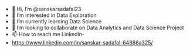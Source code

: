 - 👋 Hi, I’m @sanskarsadafal23
- 👀 I’m interested in Data Exploration  
- 🌱 I’m currently learning Data Science
- 💞️ I’m looking to collaborate on Data Analytics and Data Science Project
- 📫 How to reach me Linkedin-
- https://www.linkedin.com/in/sanskar-sadafal-64886a325/

